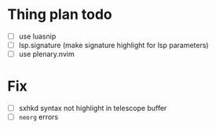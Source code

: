 # Thing plan todo
- [ ] use luasnip
- [ ] lsp.signature (make signature highlight for lsp parameters)
- [ ] use plenary.nvim
# Fix
- [ ] sxhkd syntax not highlight in telescope buffer
- [ ] `neorg` errors
